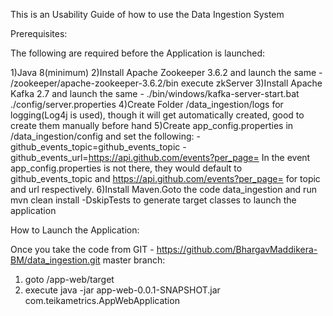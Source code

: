 This is an Usability Guide of how to use the Data Ingestion System

Prerequisites:

The following are required before the Application is launched:

1)Java 8(minimum)
2)Install Apache Zookeeper 3.6.2 and launch the same - /zookeeper/apache-zookeeper-3.6.2/bin execute zkServer
3)Install Apache Kafka 2.7 and launch the same - ./bin/windows/kafka-server-start.bat ./config/server.properties
4)Create Folder /data_ingestion/logs for logging(Log4j is used), though it will get automatically created, good to create them manually before hand
5)Create app_config.properties in /data_ingestion/config and set the following:
	- github_events_topic=github_events_topic
	- github_events_url=https://api.github.com/events?per_page=
In the event app_config.properties is not there, they would default to github_events_topic and https://api.github.com/events?per_page= for topic and url respectively.
6)Install Maven.Goto the code data_ingestion and run mvn clean install -DskipTests to generate target classes to launch the application


How to Launch the Application:

Once you take the code from GIT - https://github.com/BhargavMaddikera-BM/data_ingestion.git master branch:

1) goto /app-web/target
2) execute java -jar app-web-0.0.1-SNAPSHOT.jar com.teikametrics.AppWebApplication
